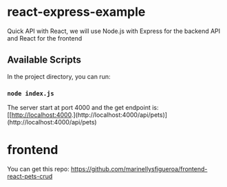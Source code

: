 # react-express-example
Quick API with React, we will use Node.js with Express for the backend API and React for the frontend

## Available Scripts

In the project directory, you can run:

### `node index.js`

The server start at port 4000 and the get endpoint is: [[[http://localhost:4000]([http://localhost:4000](http://localhost:4000/api/pets)).](http://localhost:4000/api/pets)](http://localhost:4000/api/pets)

# frontend
You can get this repo: https://github.com/marinellysfigueroa/frontend-react-pets-crud
